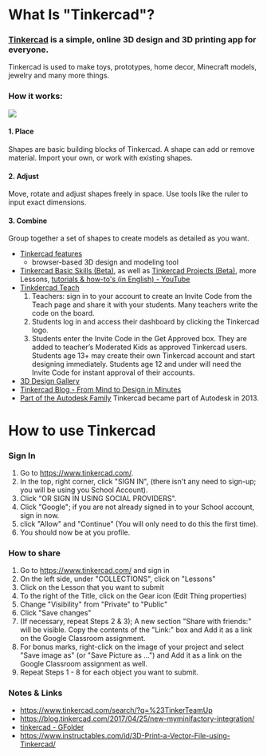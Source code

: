 # What Is "Tinkercad"?

### [Tinkercad](https://www.tinkercad.com/) is a simple, online 3D design and 3D printing app for everyone.
Tinkercad is used to make toys, prototypes, home decor, Minecraft models, jewelry and many more things.
### How it works:
![](https://www.tinkercad.com/img/redesign/TinkerClip.gif)
#### 1. Place
Shapes are basic building blocks of Tinkercad. A shape can add or remove material. Import your own, or work with existing shapes.
#### 2. Adjust
Move, rotate and adjust shapes freely in space. Use tools like the ruler to input exact dimensions.
#### 3. Combine
Group together a set of shapes to create models as detailed as you want.

- [Tinkercad features](https://www.tinkercad.com/about/features)
  - browser-based 3D design and modeling tool
- [Tinkercad Basic Skills (Beta)](https://www.tinkercad.com/learn/), as well as [Tinkercad Projects \(Beta\)](https://www.tinkercad.com/learn/projects#/project-gallery;collectionId=OY5L5E8IRXTI47Z), more Lessons, [tutorials & how-to's \(in English\) - YouTube](http://www.youtube.com/user/Tinkercad)
- [Tinkdercad Teach](https://www.tinkercad.com/teach)
  1. Teachers: sign in to your account to create an Invite Code from the Teach page and share it with your students. Many teachers write the code on the board.
  2. Students log in and access their dashboard by clicking the Tinkercad logo.
  3. Students enter the Invite Code in the Get Approved box. They are added to teacher’s Moderated Kids as approved Tinkercad users. Students age 13+ may create their own Tinkercad account and start designing immediately. Students age 12 and under will need the Invite Code for instant approval of their accounts.
- [3D Design Gallery](https://www.tinkercad.com/things/)
- [Tinkercad Blog - From Mind to Design in Minutes](https://blog.tinkercad.com/)
- [Part of the Autodesk Family](http://autodesk.com/) Tinkercad became part of Autodesk in 2013.

# How to use Tinkercad
### Sign In
1. Go to https://www.tinkercad.com/.
2. In the top, right corner, click "SIGN IN", \(there isn't any need to sign-up; you will be using you School Account\).
3. Click "OR SIGN IN USING SOCIAL PROVIDERS".
4. Click "Google"; if you are not already signed in to your School account, sign in now.
5. click "Allow" and "Continue" \(You will only need to do this the first time\).
6. You should now be at you profile.



### How to share
1. Go to https://www.tinkercad.com/ and sign in
2. On the left side, under "COLLECTIONS", click on "Lessons"
3. Click on the Lesson that you want to submit
4. To the right of the Title, click on the Gear icon (Edit Thing properties)
5. Change "Visibility" from "Private" to "Public"
6. Click "Save changes"
7. (If necessary, repeat Steps 2 & 3); A new section "Share with friends:" will be visible.  Copy the contents of the "Link:" box and Add it as a link on the Google Classroom assignment.
8. For bonus marks, right-click on the image of your project and select "Save image as" (or "Save Picture as ...") and Add it as a link on the Google Classroom assignment as well.
9. Repeat Steps 1 - 8 for each object you want to submit.

### Notes & Links
- https://www.tinkercad.com/search/?q=%23TinkerTeamUp
- https://blog.tinkercad.com/2017/04/25/new-myminifactory-integration/
- [tinkercad - GFolder](https://drive.google.com/open?id=0BysMfTbvAUUVYmRqU0I3Y0k2SDg)
- https://www.instructables.com/id/3D-Print-a-Vector-File-using-Tinkercad/
